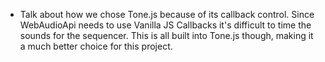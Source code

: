 - Talk about how we chose Tone.js because of its callback control. Since WebAudioApi needs to use Vanilla JS Callbacks
  it's difficult to time the sounds for the sequencer. This is all built into Tone.js though, making it a much better 
  choice for this project.
